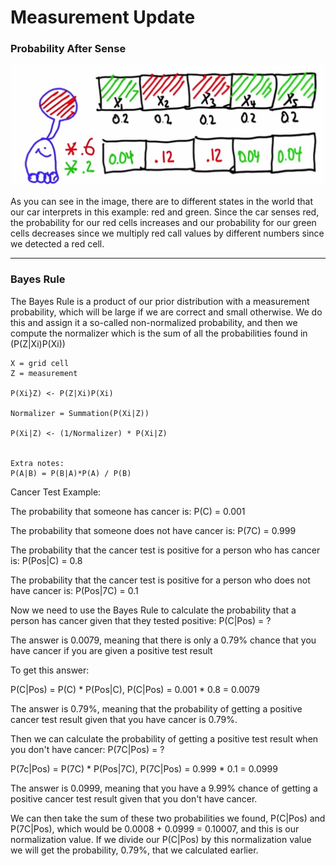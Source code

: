 # Measurement Update

### Probability After Sense

![alt tag](imgs/probAfterSense.JPG)

As you can see in the image, there are to different states in the world that our car interprets in this example: red and green. Since the car senses red, the probability for our red cells increases and our probability for our green cells decreases since we multiply red call values by different numbers since we detected a red cell.

***

### Bayes Rule

The Bayes Rule is a product of our prior distribution with a measurement probability, which will be large if we are correct and small otherwise. We do this and assign it a so-called non-normalized probability, and then we compute the normalizer which is the sum of all the probabilities found in (P(Z|Xi)P(Xi))

```
X = grid cell
Z = measurement

P(Xi}Z) <- P(Z|Xi)P(Xi)

Normalizer = Summation(P(Xi|Z))

P(Xi|Z) <- (1/Normalizer) * P(Xi|Z)


Extra notes:
P(A|B) = P(B|A)*P(A) / P(B)
```

Cancer Test Example:

The probability that someone has cancer is: P(C) = 0.001

The probability that someone does not have cancer is: P(7C) = 0.999

The probability that the cancer test is positive for a person who has cancer is: P(Pos|C) = 0.8

The probability that the cancer test is positive for a person who does not have cancer is: P(Pos|7C) = 0.1

Now we need to use the Bayes Rule to calculate the probability that a person has cancer given that they tested positive: P(C|Pos) = ?

The answer is 0.0079, meaning that there is only a 0.79% chance that you have cancer if you are given a positive test result

To get this answer:

P(C|Pos) = P(C) * P(Pos|C), P(C|Pos) = 0.001 * 0.8 = 0.0079

The answer is 0.79%, meaning that the probability of getting a positive cancer test result given that you have cancer is 0.79%.

Then we can calculate the probability of getting a positive test result when you don't have cancer: P(7C|Pos) = ?

P(7c|Pos) = P(7C) * P(Pos|7C), P(7C|Pos) = 0.999 * 0.1 = 0.0999

The answer is 0.0999, meaning that you have a 9.99% chance of getting a positive cancer test result given that you don't have cancer.

We can then take the sum of these two probabilities we found, P(C|Pos) and P(7C|Pos), which would be 0.0008 + 0.0999 = 0.10007, and this is our normalization value. If we divide our P(C|Pos) by this normalization value we will get the probability, 0.79%, that we calculated earlier.
